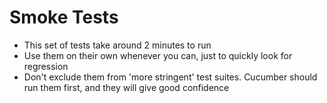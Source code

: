 # Smoke Tests

* This set of tests take around 2 minutes to run
* Use them on their own whenever you can, just to quickly look for regression
* Don't exclude them from 'more stringent' test suites. Cucumber should run them first, and they will give good confidence
